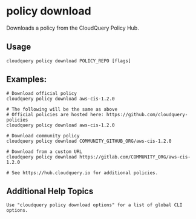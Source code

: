 # policy download

Downloads a policy from the CloudQuery Policy Hub.

## Usage
```
cloudquery policy download POLICY_REPO [flags]
```

## Examples:
```
# Download official policy
cloudquery policy download aws-cis-1.2.0

# The following will be the same as above
# Official policies are hosted here: https://github.com/cloudquery-policies
cloudquery policy download aws-cis-1.2.0

# Download community policy
cloudquery policy download COMMUNITY_GITHUB_ORG/aws-cis-1.2.0

# Download from a custom URL
cloudquery policy download https://gitlab.com/COMMUNITY_ORG/aws-cis-1.2.0

# See https://hub.cloudquery.io for additional policies.
```

## Additional Help Topics
```
Use "cloudquery policy download options" for a list of global CLI options.
```
